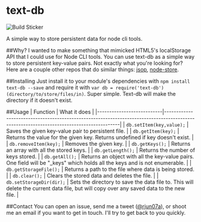 # text-db
![Build Sticker](https://travis-ci.org/asarode/text-db.png?branch=master)

A simple way to store persistent data for node cli tools.

##Why?
I wanted to make something that mimicked HTML5's localStorage API that I could use for Node CLI tools. You can use text-db as a simple way to store persistent key-value pairs. Not exactly what you're looking for? Here are a couple other repos that do similar things: [jsop](https://github.com/typicode/jsop), [node-store](https://github.com/alexkwolfe/node-store).

##Installing
Just install it to your module's dependencies with `npm install text-db --save` and require it with `var db = require('text-db')(directory/to/store/files/in)`. Super simple. Text-db will make the directory if it doesn't exist.

##Usage
| Function                  | What it does                                                                                                                            |
|---------------------------|-----------------------------------------------------------------------------------------------------------------------------------------|
| `db.setItem(key,value);` | Saves the given key-value pair to persistent file.                                                                                      |
| `db.getItem(key);`        | Returns the value for the given key. Returns undefined if key doesn't exist.                                                            |
| `db.removeItem(key);`     | Removes the given key.                                                                                                                  |
| `db.getKeys();`           | Returns an array with all the stored keys.                                                                                              |
| `db.getLength();`         | Returns the number of keys stored.                                                                                                      |
| `db.getAll();`            | Returns an object with all the key-value pairs. One field will be "_keys" which holds all the keys and is not enumerable.               |
| `db.getStorageFile();`    | Returns a path to the file where data is being stored.                                                                                  |
| `db.clear();`             | Clears the stored data and deletes the file.                                                                                            |
| `db.setStorageDir(dir);`  | Sets the directory to save the data file to. This will delete the current data file, but will copy over any saved data to the new file. |

##Contact
You can open an issue, send me a tweet ([@rjun07a](https://twitter.com/rjun07a)), or shoot me an email if you want to get in touch. I'll try to get back to you quickly.
